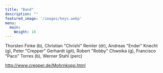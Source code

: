 ```yaml
---
title: "Band"
description: ""
featured_image: '/images/keys.webp'
menu:
  main:
    Weight: 10
---
```

Thorsten Finke (b), Christian "Chrishi" Remler (dr), Andreas "Ender" Knecht (g),  Peter "Crepper" Gerhardt (git), Robert "Robby" Chwoika (g), Francisco "Paco" Torres (b), Werner Stahl (perc)

http://www.crepper.de/Mohrnkopp.html
 